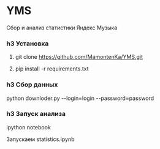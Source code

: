# YMS
Сбор и анализ статистики Яндекс Музыка

### h3 Установка

1. git clone https://github.com/MamontenKa/YMS.git

2. pip install -r requirements.txt

### h3 Сбор данных

python downloder.py --login=login --password=password

### h3 Запуск анализа

ipython notebook

Запускаем statistics.ipynb
